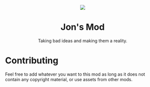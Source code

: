 <p align="center"><img src="https://i.qua.cx/AbAr9.png"></p>
<h1 align="center">Jon's Mod</h1>
<p align="center">Taking bad ideas and making them a reality.</p>

# Contributing
Feel free to add whatever you want to this mod as long as it does not contain any copyright material, or use assets from other mods.
